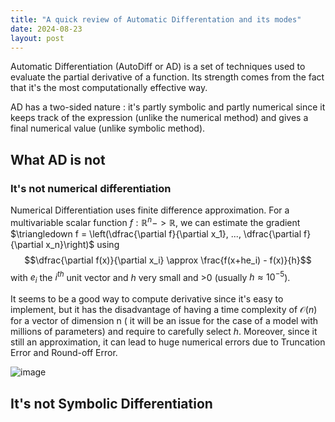 ```yaml
---
title: "A quick review of Automatic Differentation and its modes"
date: 2024-08-23
layout: post
---
```

Automatic Differentiation (AutoDiff or AD) is a set of techniques used to evaluate the partial derivative of a function. Its strength comes from the fact that it's the most computationally effective way.

AD has a two-sided nature : it's partly symbolic and partly numerical since it keeps track of the expression (unlike the numerical method) and gives a final numerical value (unlike symbolic method).

## What AD is not 
### It's not numerical differentiation
Numerical Differentiation uses finite difference approximation.
For a multivariable scalar function $f:\mathbb{R}^n->\mathbb{R}$, we can estimate the gradient $\triangledown f = \left(\dfrac{\partial f}{\partial x_1}, ..., \dfrac{\partial f}{\partial x_n}\right)$ using 
$$\dfrac{\partial f(x)}{\partial x_i} \approx \frac{f(x+he_i) - f(x)}{h}$$
with $e_i$ the $i^{th}$ unit vector and $h$ very small and >0 (usually $h \approx 10^{-5}$).

It seems to be a good way to compute derivative since it's easy to implement, but it has the disadvantage of having a time complexity of $\mathcal{O}(n)$ for a vector of dimension n ( it will be an issue for the case of a model with millions of parameters) and require to carefully select $h$.
Moreover, since it still an approximation, it can lead to huge numerical errors due to Truncation Error and Round-off Error.

![image](https://github.com/user-attachments/assets/a7f64f86-b0a0-4598-b26f-d6068121b327)


## It's not Symbolic Differentiation
